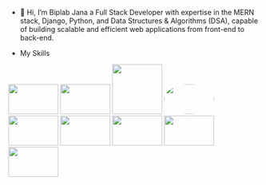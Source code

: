- 👋 Hi, I’m Biplab Jana a Full Stack Developer with expertise in the MERN stack, Django, Python, and Data Structures & Algorithms (DSA), capable of building scalable and efficient web applications from front-end to back-end.

- <p font-weight="bold" font-size="20px" >My Skills</p>
 <div display="flex" gap="10px">
   <img  src="https://media.licdn.com/dms/image/v2/D4D12AQGkjC4g7LwHMA/article-cover_image-shrink_600_2000/article-cover_image-shrink_600_2000/0/1678515120746?e=2147483647&v=beta&t=FvT3ZKXVHmCl_WDVsfP96eUEppx_jVG-97Qglp2tnb0" width="100px"  height="60px"/>
  <img src="https://www.svgrepo.com/show/353657/django-icon.svg" width="100px" height="60px" />
  <img src="https://static.vecteezy.com/system/resources/previews/012/697/298/non_2x/3d-javascript-logo-design-free-png.png" width="100px"  height="100px"/>
  <img src="https://encrypted-tbn0.gstatic.com/images?q=tbn:ANd9GcSlVUC97OnG5kqTdhvGWp6RRdqDmPvwikwHJw&s" width="100px" height="60px"   style="border-radius:50%;"/> 
  <img src="https://encrypted-tbn0.gstatic.com/images?q=tbn:ANd9GcT1-ypy_UY-d00JJJH-de0LF-4hZywM0Yv-eA&s" width="100px" height="60px" /> 
  <img src="https://encrypted-tbn0.gstatic.com/images?q=tbn:ANd9GcSj5K08rKxUEHZsgxTHElnQc6bFEmuVzD6FUg&s" width="100px" height="60px" /> 

  <img src="https://encrypted-tbn0.gstatic.com/images?q=tbn:ANd9GcSu5oCKNaAzHs8mz9PW9z63_lqkFPH7448jlA&s" width="100px" height="60px" /> 
   <img src="https://encrypted-tbn0.gstatic.com/images?q=tbn:ANd9GcQF2C_5FMU6qQB0DrfsMoVE9BgLdoPTe6d49Q&s" width="100px" height="60px" /> 
   <img src="https://encrypted-tbn0.gstatic.com/images?q=tbn:ANd9GcTHEj5a5jc8FuKukPAH0BK5xUJjJ6dUOxDv1w&s" width="100px" height="60px" /> 
 </div>


<!---
janabiplab/janabiplab is a ✨ special ✨ repository because its `README.md` (this file) appears on your GitHub profile.
You can click the Preview link to take a look at your changes.
--->
